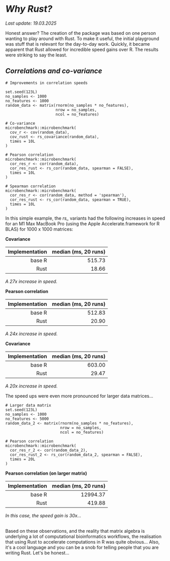 # *Why Rust?*

*Last update: 19.03.2025* </br>

Honest answer? The creation of the package was based on one person wanting to
play around with Rust. To make it useful, the initial playground was stuff that
is relevant for the day-to-day work. Quickly, it became apparent that Rust
allowed for incredible speed gains over R. The results were striking to say the
least.

## *Correlations and co-variance*

```
# Improvements in correlation speeds

set.seed(123L)
no_samples <- 1000
no_features <- 1000
random_data <- matrix(rnorm(no_samples * no_features),
                      nrow = no_samples,
                      ncol = no_features)

# Co-variance
microbenchmark::microbenchmark(
  cov_r <- cov(random_data),
  cov_rust <- rs_covariance(random_data),
  times = 10L
)

# Pearson correlation
microbenchmark::microbenchmark(
  cor_res_r <- cor(random_data),
  cor_res_rust <- rs_cor(random_data, spearman = FALSE),
  times = 10L
)

# Spearman correlation
microbenchmark::microbenchmark(
  cor_res_r <- cor(random_data, method = 'spearman'),
  cor_res_rust <- rs_cor(random_data, spearman = TRUE),
  times = 10L
)
```

In this simple example, the *rs_* variants had the following increases in speed
for an M1 Max MacBook Pro (using the Apple Accelerate.framework for R BLAS) for
1000 x 1000 matrices:

**Covariance**

|Implementation|median (ms, 20 runs)|
|--:|--:|
|base R| 515.73|
|Rust|18.66|

*A 27x increase in speed.*

**Pearson correlation**

|Implementation|median (ms, 20 runs)|
|--:|--:|
|base R| 512.83|
|Rust|20.90|

*A 24x increase in speed.*

**Covariance**

|Implementation|median (ms, 20 runs)|
|--:|--:|
|base R|603.00|
|Rust|29.47|

*A 20x increase in speed.*

The speed ups were even more pronounced for larger data matrices...

```
# Larger data matrix
set.seed(123L)
no_samples <- 1000
no_features <- 5000
random_data_2 <- matrix(rnorm(no_samples * no_features),
                        nrow = no_samples,
                        ncol = no_features)

# Pearson correlation
microbenchmark::microbenchmark(
  cor_res_r_2 <- cor(random_data_2),
  cor_res_rust_2 <- rs_cor(random_data_2, spearman = FALSE),
  times = 20L
)
```

**Pearson correlation (on larger matrix)**

|Implementation|median (ms, 20 runs)|
|--:|--:|
|base R|12994.37|
|Rust|419.88|

*In this case, the speed gain is 30x...* </br></br>

Based on these observations, and the reality that matrix algebra is underlying
a lot of computational bioinformatics workflows, the realisation that using
Rust to accelerate computations in R was quite obvious... Also, it's a cool
language and you can be a snob for telling people that you are writing Rust.
Let's be honest...
